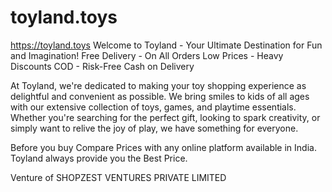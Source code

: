 # toyland.toys
https://toyland.toys
Welcome to Toyland - Your Ultimate Destination for Fun and Imagination!
Free Delivery - On All Orders
Low Prices - Heavy Discounts
COD - Risk-Free Cash on Delivery

At Toyland, we're dedicated to making your toy shopping experience as delightful and convenient as possible. We bring smiles to kids of all ages with our extensive collection of toys, games, and playtime essentials. Whether you're searching for the perfect gift, looking to spark creativity, or simply want to relive the joy of play, we have something for everyone.

Before you buy Compare Prices with any online platform available in India. Toyland always provide you the Best Price.

Venture of SHOPZEST VENTURES PRIVATE LIMITED
